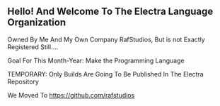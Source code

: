 ## Hello! And Welcome To The Electra Language Organization
Owned By Me And My Own Company RafStudios, But is not Exactly Registered Still....

Goal For This Month-Year:
Make the Programming Language

TEMPORARY: Only Builds Are Going To Be Published In The Electra Repository

We Moved To https://github.com/rafstudios

<!--



-->
